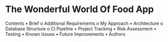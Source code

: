 # The Wonderful World Of Food App

Contents
•	Brief
  o	Additional Requirements
  o	My Approach
•	Architecture
  o	Database Structure
  o	CI Pipeline
•	Project Tracking
•	Risk Assessment
•	Testing
•	Known Issues
•	Future Improvements
•	Authors

